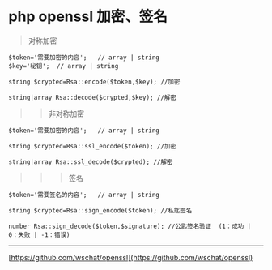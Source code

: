 # php openssl 加密、签名




> 对称加密 

~~~
$token='需要加密的内容';	// array | string
$key='秘钥';	// array | string

string $crypted=Rsa::encode($token,$key); //加密

string|array Rsa::decode($crypted,$key); //解密
~~~





>> 非对称加密 

~~~
$token='需要加密的内容';	// array | string

string $crypted=Rsa::ssl_encode($token); //加密

string|array Rsa::ssl_decode($crypted); //解密

~~~


>>> 签名 

~~~
$token='需要签名的内容';	// array | string

string $crypted=Rsa::sign_encode($token); //私匙签名

number Rsa::sign_decode($token,$signature); //公匙签名验证  (1：成功 | 0：失败 | -1：错误)

~~~

---
[https://github.com/wschat/openssl](https://github.com/wschat/openssl)
